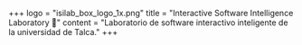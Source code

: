 +++
logo = "isilab_box_logo_1x.png"
title = "Interactive Software Intelligence Laboratory 🧪"
content = "Laboratorio de software interactivo inteligente de la universidad de Talca."
+++



